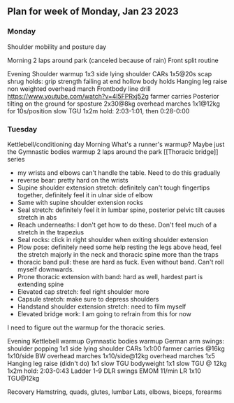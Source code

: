 
## Plan for week of Monday, Jan 23 2023
### Monday
Shoulder mobility and posture day

Morning
2 laps around park (canceled because of rain)
Front split routine

Evening
Shoulder warmup
1x3 side lying shoulder CARs
1x5@20s scap shrug holds: grip strength failing at end
hollow body holds
Hanging leg raise
non weighted overhead march
Frontbody line drill
https://www.youtube.com/watch?v=4l5FPRxj52g
farmer carries
Posterior tilting on the ground for sposture
2x30@8kg overhead marches
1x1@12kg for 10s/position slow TGU
1x2m hold: 2:03-1:01, then 0:28-0:00

### Tuesday
Kettlebell/conditioning day
Morning
What's a runner's warmup? Maybe just the Gymnastic bodies warmup
2 laps around the park
[[Thoracic bridge]] series
- my wrists and elbows can't handle the table. Need to do this gradually
- reverse bear: pretty hard on the wrists
- Supine shoulder extension stretch: definitely can't tough fingertips together, definitely feel it in ulnar side of elbow
- Same with supine shoulder extension rocks
- Seal stretch: definitely feel it in lumbar spine, posterior pelvic tilt causes stretch in abs
- Reach underneaths: I don't get how to do these. Don't feel much of a stretch in the trapezius
- Seal rocks: click in right shoulder when exiting shoulder extension
- Plow pose: definitely need some help resting the legs above head, feel the stretch majorly in the neck and thoracic spine more than the traps
- thoracic band pull: these are hard as fuck. Even without band. Can't roll myself downwards.
- Prone thoracic extension with band: hard as well, hardest part is extending spine
- Elevated cap stretch: feel right shoulder more
- Capsule stretch: make sure to depress shoulders
- Handstand shoulder extension stretch: need to film myself
- Elevated bridge work: I am going to refrain from this for now

I need to figure out the warmup for the thoracic series.

Evening
Kettlebell warmup
Gymnastic bodies warmup
German arm swings: shoulder popping
1x1 side lying shoulder CARs
1x1:00 farmer carries @16kg
1x10/side BW overhead marches
1x10/side@12kg overhead marches
1x5 Hanging leg raise (didn't do)
1x1 slow TGU bodyweight
1x1 slow TGU @ 12kg
1x2m hold: 2:03-0:43
Ladder 1-9 DLR swings
EMOM 11/min LR
1x10 TGU@12kg

Recovery
Hamstring, quads, glutes, lumbar
Lats, elbows, biceps, forearms